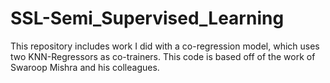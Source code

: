 # SSL-Semi_Supervised_Learning
This repository includes work I did with a co-regression model, which uses two KNN-Regressors as co-trainers.
This code is based off of the work of Swaroop Mishra and his colleagues.
